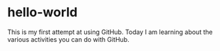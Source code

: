 # hello-world
This is my first attempt at using GitHub.  Today I am learning about the various activities you can do with GitHub.
